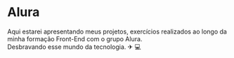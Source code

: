 # Alura
Aqui estarei apresentando meus projetos, exercícios realizados ao longo da minha formação Front-End com o grupo Alura.<br>
Desbravando esse mundo da tecnologia. ✈ 💻

